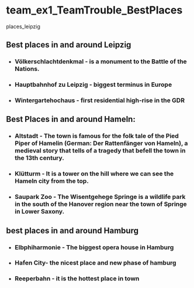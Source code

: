 # team_ex1_TeamTrouble_BestPlaces


places_leipzig
## Best places in and around Leipzig

- ### Völkerschlachtdenkmal - is a monument to the Battle of the Nations.


- ### Hauptbahnhof zu Leipzig - biggest terminus in Europe


- ### Wintergartehochaus - first residential high-rise in the GDR

## Best Places in and around Hameln:

- ### Altstadt - The town is famous for the folk tale of the Pied Piper of Hamelin (German: Der Rattenfänger von Hameln), a medieval story that tells of a tragedy that befell the town in the 13th century.

- ### Klütturm - It is a tower on the hill where we can see the Hameln city from the top.


- ### Saupark Zoo - The Wisentgehege Springe is a wildlife park in the south of the Hanover region near the town of Springe in Lower Saxony.






## best places in and around Hamburg

- ### Elbphiharmonie - The biggest opera house in Hamburg

- ### Hafen City- the nicest place and new phase of hamburg

- ### Reeperbahn - it is the hottest place in town 
